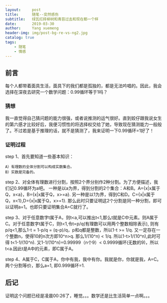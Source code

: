 ```yaml
---
layout:     post
title:      随笔--突然感伤
subtitle:   绿瓦红砖柳树和青苔过去和现在都一个样
date:       2019-03-30
author:     Yang xuemeng
header-img: img/post-bg-re-vs-ng2.jpg
catalog: true
tags:
    - 随笔
    - 情感
---
```


## 前言

每个人都带着面具生活，面具下的我们都是孤独的，都是无法吟唱的。因此，我会选择在深夜去研究一个数学问题：0.99循环等于1吗？

### 猜想

我一直觉得自己猜问题的能力很强，或者说推测的运气很好。直到姣仔跟我说女生的第六感才比较好后，我便习惯性的将选择权交给了她，导致现在猜测能力一般般了。不过若是基于推理的话，就不是猜测了，我来证明一下0.99循环=1好了！

### 证明过程

step 1、首先要知道一些基本知识：
```
A）有理数的全体分割可以构成实数集合。
B）实数是完备的。
```

step 2、对全体有理数进行分割，按照2个界分别作2种分割。为了方便描述，我们记0.99循环为a吧。
一种是以a为界，得到分割的2个集合：A和B。A={x|x属于Q，x<a}，B={x|x属于Q，x>=a}.
另一种是以1为界，得到C和D。C={x|x属于Q，x<1},D={x|x属于Q，x>=1}.
那么此时只要证明这2个分割是同一种分割，即可以证明a=1。也即只要证明集合A=C就行了。

step 3、对于任意数字t属于A，则t<a,可以推出t<1,那么t就是C中元素。则A属于C。对于任意数字t属于C，则t<1,令t=p/q(有理数可以用两个整数相除表示), 则有p/q<1,那么1-t = 1-p/q = (q-p)/q，p和q都是整数，所以1-t >= 1/q. 又一定存在一个整数n，使得10的n次方即10^n>q. 那么1/(10^n) < 1/q.  所以1-t>1/(10^n),此时可得 t<1-1/(10^n). 又1-1/(10^n)=0.99999（n个9）< 0.9999循环(无数的9)，所以t<a.因此t是A中的元素，即C属于A。

step 4、A属于C，C属于A，你中有我，我中有你。我就是你，你就是我，A=C。两个分割等价，那么a=1, 即0.999循环=1.

## 后记

证明这个问题已经是凌晨00:26了，睡觉。。。数学还是比生活简单一点啊。。。







